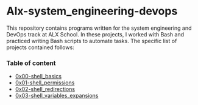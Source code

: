 # Alx-system_engineering-devops


This repository contains programs written for the system engineering and DevOps track at ALX School. In these projects, I worked with Bash and practiced writing Bash scripts to automate tasks. The specific list of projects contained follows:


### Table of content

- [0x00-shell_basics](0x00-shell_basics)
- [0x01-shell_permissions](0x01-shell_permissions)
- [0x02-shell_redirections](0x02-shell_redirections)
- [0x03-shell_variables_expansions](0x03-shell_variables_expansions)

